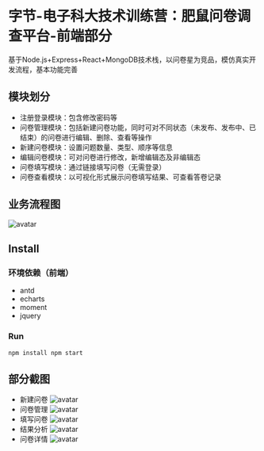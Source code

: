 # 字节-电子科大技术训练营：肥鼠问卷调查平台-前端部分

基于Node.js+Express+React+MongoDB技术栈，以问卷星为竞品，模仿真实开发流程，基本功能完善

## 模块划分

* 注册登录模块：包含修改密码等
* 问卷管理模块：包括新建问卷功能，同时可对不同状态（未发布、发布中、已结束）的问卷进行编辑、删除、查看等操作
* 新建问卷模块：设置问题数量、类型、顺序等信息
* 编辑问卷模块：可对问卷进行修改，新增编辑态及非编辑态
* 问卷填写模块：通过链接填写问卷（无需登录）
* 问卷查看模块：以可视化形式展示问卷填写结果、可查看答卷记录

## 业务流程图

![avatar](https://note.youdao.com/yws/api/personal/file/WEB6dc3231f41b9ca407801ff5d6530aec2?method=download&shareKey=478b36279f4a4b0c9961437a2f0db534)

## Install

### 环境依赖（前端）

* antd
* echarts
* moment
* jquery

### Run

`npm install
npm start`

## 部分截图

* 新建问卷
![avatar](https://note.youdao.com/yws/api/personal/file/WEBfd5c583ff903553b6b79be686cece8e2?method=download&shareKey=5161f17d08b833ea2215eab1ec36b124)
* 问卷管理
![avatar](https://note.youdao.com/yws/api/personal/file/WEB4d7047baebe4b6a7d6eb08c84f32e9bc?method=download&shareKey=a63edb4f3a4e4ec3af0be5a0458049b6)
* 填写问卷
![avatar](https://note.youdao.com/yws/api/personal/file/WEB2422ac2f3c81e9864b29ce7e05049f9d?method=download&shareKey=b5977e280d04d2ddabbab8a306c217a9)
* 结果分析
![avatar](https://note.youdao.com/yws/api/personal/file/WEB34d7f17f3e178bac2daa7d87821fbe07?method=download&shareKey=4d4220bb3773f159fffbb345fa48fbc9)
* 问卷详情
![avatar](https://note.youdao.com/yws/api/personal/file/WEBc50b5170623f3855fe88b3a57d7ead4a?method=download&shareKey=f11afa542d2bb0e98bd5e78a404291ac)
